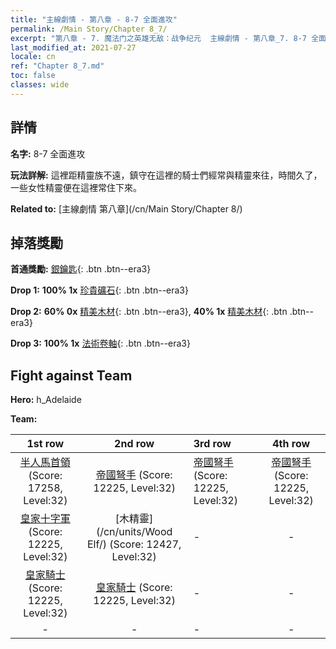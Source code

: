 ```yaml
---
title: "主線劇情 - 第八章 - 8-7 全面進攻"
permalink: /Main Story/Chapter 8_7/
excerpt: "第八章 - 7. 魔法门之英雄无敌：战争纪元  主線劇情 - 第八章_7. 8-7 全面進攻"
last_modified_at: 2021-07-27
locale: cn
ref: "Chapter 8_7.md"
toc: false
classes: wide
---
```


## 詳情

 **名字:** 8-7 全面進攻

 **玩法詳解:** 這裡距精靈族不遠，鎮守在這裡的騎士們經常與精靈來往，時間久了，一些女性精靈便在這裡常住下來。

 **Related to:** [主線劇情 第八章](/cn/Main Story/Chapter 8/)

## 掉落獎勵

 **首通獎勵:** [銀鑰匙](/cn/Items/con_693/){: .btn .btn--era3}

 **Drop 1:** **100% 1x** [珍貴礦石](/cn/Items/mat_26/){: .btn .btn--era3}

 **Drop 2:** **60% 0x** [精美木材](/cn/Items/mat_20/){: .btn .btn--era3}, **40% 1x** [精美木材](/cn/Items/mat_20/){: .btn .btn--era3}

 **Drop 3:** **100% 1x** [法術卷軸](/cn/Items/con_694/){: .btn .btn--era3}


## Fight against Team
 **Hero:** h_Adelaide

 **Team:**


  | 1st row | 2nd row | 3rd row | 4th row |
  |:----:|:----:|:----|:----:|
  | [半人馬首領](/cn/units/Centaur/) (Score: 17258, Level:32)  | [帝國弩手](/cn/units/Marksman/) (Score: 12225, Level:32)  | [帝國弩手](/cn/units/Marksman/) (Score: 12225, Level:32)  | [帝國弩手](/cn/units/Marksman/) (Score: 12225, Level:32)  |
  | [皇家十字軍](/cn/units/Swordsman/) (Score: 12225, Level:32)  | [木精靈](/cn/units/Wood Elf/) (Score: 12427, Level:32)  | - | - |
  | [皇家騎士](/cn/units/Cavalier/) (Score: 12225, Level:32)  | [皇家騎士](/cn/units/Cavalier/) (Score: 12225, Level:32)  | - | - |
  | - | - | - | - |



